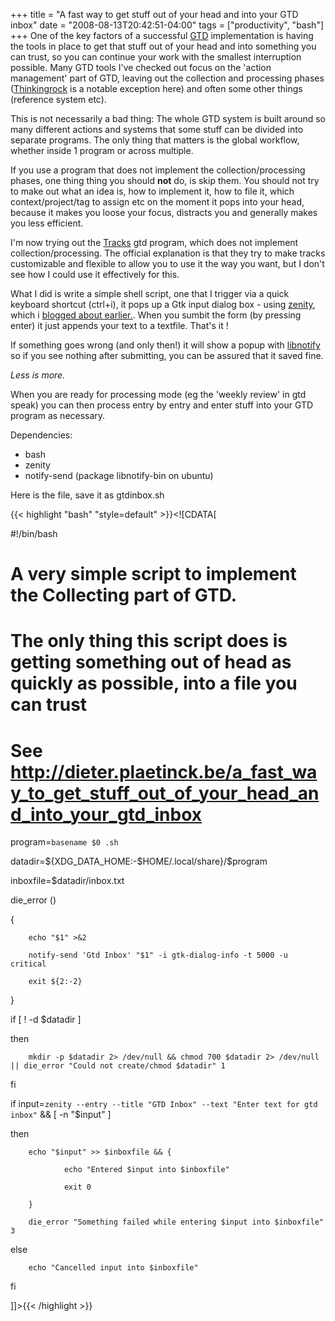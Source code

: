 +++
title = "A fast way to get stuff out of your head and into your GTD inbox"
date = "2008-08-13T20:42:51-04:00"
tags = ["productivity", "bash"]
+++
One of the key factors of a successful <a href="http://en.wikipedia.org/wiki/Getting_Things_Done">GTD</a> implementation is having the tools in place to get that stuff out of your head and into something you can trust, so you can continue your work with the smallest interruption possible.  Many GTD tools I've checked out focus on the 'action management' part of GTD, leaving out the collection and processing phases (<a href="http://www.thinkingrock.com.au/">Thinkingrock</a> is a notable exception here) and often some other things (reference system etc).</p>

<p>This is not necessarily a bad thing:  The whole GTD system is built around so many different actions and systems that some stuff can be divided into separate programs.  The only thing that matters is the global workflow, whether inside 1 program or across multiple.</p>

<p>If you use a program that does not implement the collection/processing phases, one thing thing you should <strong>not</strong> do, is skip them. You should not try to make out what an idea is, how to implement it, how to file it, which context/project/tag to assign etc on the moment it pops into your head, because it makes you loose your focus, distracts you and generally makes you less efficient.</p>

<p>I'm now trying out the <a href="http://www.rousette.org.uk/projects">Tracks</a> gtd program, which does not implement collection/processing.  The official explanation is that they try to make tracks customizable and flexible to allow you to use it the way you want, but I don't see how I could use it effectively for this.  </p>

<p>What I did is write a simple shell script, one that I trigger via a quick keyboard shortcut (ctrl+i), it pops up a Gtk input dialog box - using <a href="http://live.gnome.org/Zenity">zenity</a>, which i <a href="/gtk_dialogs_for_shell_scripts_with_zenity_and_the_ask-pass_gui_tools_for_ssh-add">blogged about earlier.</a>.  When you sumbit the form (by pressing enter) it just appends your text to a textfile.  That's it !<br />

If something goes wrong (and only then!) it will show a popup with <a href="http://www.galago-project.org">libnotify</a> so if you see nothing after submitting, you can be assured that it saved fine.<br />

  <i>Less is more.</i></p>

<p>When you are ready for processing mode (eg the 'weekly review' in gtd speak) you can then process entry by entry and enter stuff into your GTD program as necessary.</p>

<p>Dependencies:</p>

<ul>

<li>bash</li>

<li>zenity</li>

<li>notify-send (package libnotify-bin on ubuntu)</li>

</ul>

<p>Here is the file, save it as gtdinbox.sh</p>

{{< highlight "bash" "style=default" >}}<![CDATA[

#!/bin/bash



# A very simple script to implement the Collecting part of GTD.

# The only thing this script does is getting something out of head as quickly as possible, into a file you can trust

# See http://dieter.plaetinck.be/a_fast_way_to_get_stuff_out_of_your_head_and_into_your_gtd_inbox



program=`basename $0 .sh`

datadir=${XDG_DATA_HOME:-$HOME/.local/share}/$program

inboxfile=$datadir/inbox.txt



die_error ()

{

        echo "$1" >&2

        notify-send 'Gtd Inbox' "$1" -i gtk-dialog-info -t 5000 -u critical

        exit ${2:-2}

}



if [ ! -d $datadir ]

then

        mkdir -p $datadir 2> /dev/null && chmod 700 $datadir 2> /dev/null || die_error "Could not create/chmod $datadir" 1

fi



if input=`zenity --entry --title "GTD Inbox" --text "Enter text for gtd inbox"` && [ -n "$input" ]

then

        echo "$input" >> $inboxfile && {

                echo "Entered $input into $inboxfile"

                exit 0

        }

        die_error "Something failed while entering $input into $inboxfile" 3

else

        echo "Cancelled input into $inboxfile"

fi

]]>{{< /highlight >}}
